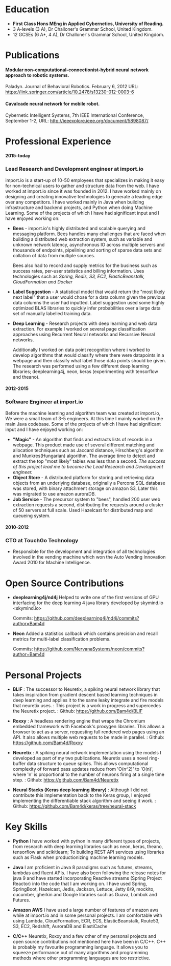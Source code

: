 # Education


* **First Class Hons MEng in Applied Cybernetics, University of Reading.**
* 3 A-levels (3 A), Dr Challoner's Grammar School, United Kingdom.
* 12 GCSEs (6 A*, 4 A), Dr Challoner's Grammar School, United Kingdom.

# Publications

#### **Modular non-computational-connectionist-hybrid neural network approach to robotic systems.**
   Paladyn. Journal of Behavioral Robotics.
   February 6, 2012
   URL: <https://link.springer.com/article/10.2478/s13230-012-0003-6>

#### **Cavalcade neural network for mobile robot.**
   Cybernetic Intelligent Systems, 7th IEEE International Conference,
   September 1-2, 
   URL: <http://ieeexplore.ieee.org/document/5898087/>

# Professional Experience


#### 2015-today
### **Lead Research and Development engineer at import.io**
   import.io is a start-up of 10-50 employees that specializes in making it easy for non-technical users to gather and structure data from the web.
    I have worked at import.io since it was founded in 2012. I have worked mainly on designing and creating innovative technologies to generate a leading edge over any competitors. I have worked mainly in Java when building infrastructure and backend projects, and Python when doing Machine Learning.
   Some of the projects of which I have had significant input and I have enjoyed working on:
- **Bees** - import.io's highly distributed and scalable querying and   messaging platform. Bees handles many challenges that are faced     when building a distributed web extraction system, such as variable and unknown network latency, 
asynchronous IO across multiple servers and thousands of endpoints, pipelining and sorting of sparse data sets and collation of data from multiple sources.

    Bees also had to record and supply metrics for the business such as success rates, per-user statistics and billing information.
Uses technologies such as *Spring, Redis, S3, EC2, ElasticBeanstalk, CloudFormation and Docker*
- **Label Suggestion** - A statistical model that would return the "most likely next label" that a user would chose for a data column given the previous data columns the user had inputted. 
Label suggestion used some highly optimized BLAS libraries to quickly infer probabilities over a large data set of manually labelled training data.
- **Deep Learning** - Research projects with deep learning and web data extraction. For example I worked on several page classification approaches using Recurrent Neural networks and Recursive Neural networks. 

    Additionally I worked on data point recognition where i worked to develop algorithms that would classify where there were datapoints in a webpage and then classify what label those data points should be given.
The research was performed using a few different deep learning libraries; deeplearning4j, neon, keras (experimenting with tensorflow and theano). 

#### 2012-2015
### **Software Engineer at import.io**
Before the machine learning and algorithm team was created at import.io, We were a small team of 3-5 engineers. At this time I mainly worked on the main Java codebase. 
Some of the projects of which I have had significant input and I have enjoyed working on:
- **"Magic"** - An algorithm that finds and extracts lists of records in a webpage. This product made use of several different matching and allocation techniques such as Jaccard distance, 
Hirschberg's algorithm and Munkres(Hungarian) algorithm. The average time to detect and extract the top "most likely" tables was less than a second. 
*The success of this project lead me to become the Lead Research and Development engineer.*
- **Object Store** - A distributed platform for storing and retrieving data objects from an underlying database, originally a Percona SQL database was stored, with binary attachment storage on amazon S3, Later this was migrated to use amazon auroraDB. 
- **Job Service** - The precursor system to "bees", handled 200 user web extraction requests a second, distributing the requests around a cluster of 50 servers at full scale. Used Hazelcast for distributed map and queueing system.
      
#### 2010-2012
### **CTO at TouchGo Technology**
- Responsible for the development and integration of all technologies involved in the vending machine which won the Auto Vending Innovation Award 2010 for Machine Intelligence.

# Open Source Contributions


- **deeplearning4j/nd4j**
   Helped to write one of the first versions of GPU interfacing for the deep learning 4 java 
    library developed by skymind.io <skymind.io>

   Commits: <https://github.com/deeplearning4j/nd4j/commits?author=Bam4d>

- **Neon**
   Added a statistics callback which contains precision and recall metrics for multi-label classification problems.
  
   Commits: <https://github.com/NervanaSystems/neon/commits?author=Bam4d>

Personal Projects
=================

- **BLIF**
:   The successor to Neuretix, a spiking neural network library that takes inspiration from gradient descent based learning techniques in deep learning and applies it to the same leaky integrate and fire models that neuretix uses. 
:   This project is a work in progress and supercedes the Neuretix project.
:   Github: <https://github.com/Bam4d/BLIF>

 - **Roxxy**
:   A headless rendering engine that wraps the Chromium embedded framework with Facebook's proxygen libraries. This allows a browser to act as a server, requesting full rendered web pages using an API. It also allows multiple web requests to be         made in parallel.
:   Github: <https://github.com/Bam4d/Roxxy>

 - **Neuretix**
:   A spiking neural network implementation using the models I developed as part of my two publications.
    Neuretix uses a novel ring-buffer data structure to queue spikes. This allows computational complexity of forward pass updates reduce from 'O(n^2)' to 'O(n)', where 'n' is proportional to the number of neurons firing at a single time step.
:   Github: <https://github.com/Bam4d/Neuretix>

 - **Neural Stacks (Keras deep learning library)**
:   Although I did not contribute this implementation back to the Keras group, I enjoyed implementing the differentiable stack algorithm and seeing it work.
:   Github: <https://github.com/Bam4d/keras/tree/neural-stack>

# Key Skills

 - **Python**
   I have worked with python in many different types of projects, from research with deep learning libraries such as neon, keras, theano, tensorflow and scikitlearn; To building REST API services using 
   libraries such as Flask when productionizing machine learning models.

 - **Java**
   I am proficient in Java 8 paradigms such as futures, streams, lambdas and fluent APIs. I have also been following the release notes for java 9 and have started incorporating Reactive streams (Spring Project Reactor) into the
   code that I am working on.
   I have used Spring, SpringBoot, Hazelcast, Jedis, Jackson, Lettuce, Jetty 8/9, mockito, cucumber, gherkin and Google libraries such as Guava, Lombok and Futures.

 - **Amazon AWS**
   I have used a large number of features of amazon aws while at import.io and in some personal projects. I am comfortable with using Lambda, CloudFormation, ECR, ECS, ElasticBeanstalk, Route53, S3, EC2, Redshift, AuroraDB and ElastiCache

 - **C/C++**
   Neuretix, Roxxy and a few other of my personal projects and open source contributions not mentioned here have been in C/C++. C++ is probably my favourite programming language. It allows you to squeeze performance out of many algorithms and 
   programming methods where other programming languages are too restrictive.
